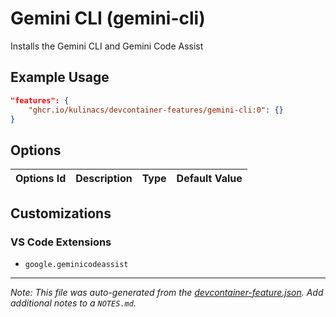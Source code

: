 
# Gemini CLI (gemini-cli)

Installs the Gemini CLI and Gemini Code Assist

## Example Usage

```json
"features": {
    "ghcr.io/kulinacs/devcontainer-features/gemini-cli:0": {}
}
```

## Options

| Options Id | Description | Type | Default Value |
|-----|-----|-----|-----|


## Customizations

### VS Code Extensions

- `google.geminicodeassist`



---

_Note: This file was auto-generated from the [devcontainer-feature.json](https://github.com/kulinacs/devcontainer-features/blob/main/src/gemini-cli/devcontainer-feature.json).  Add additional notes to a `NOTES.md`._
